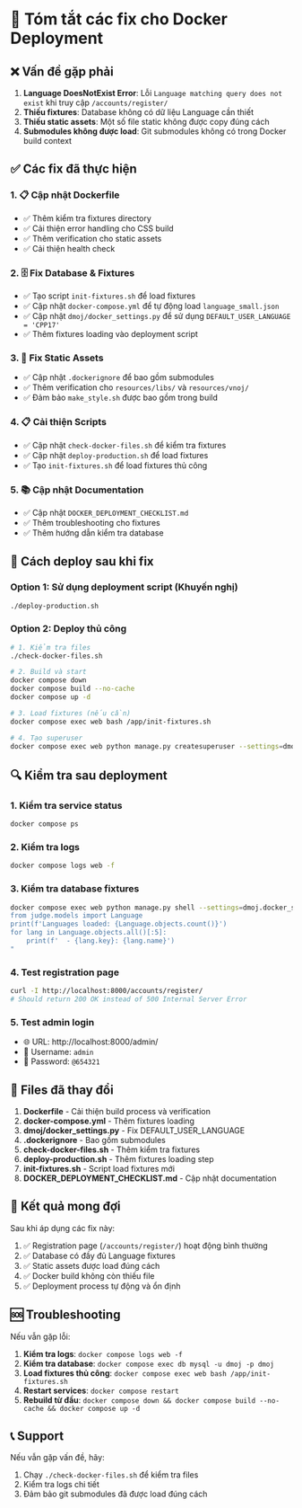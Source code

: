# 🔧 Tóm tắt các fix cho Docker Deployment

## ❌ Vấn đề gặp phải

1. **Language DoesNotExist Error**: Lỗi `Language matching query does not exist` khi truy cập `/accounts/register/`
2. **Thiếu fixtures**: Database không có dữ liệu Language cần thiết
3. **Thiếu static assets**: Một số file static không được copy đúng cách
4. **Submodules không được load**: Git submodules không có trong Docker build context

## ✅ Các fix đã thực hiện

### 1. 📋 Cập nhật Dockerfile
- ✅ Thêm kiểm tra fixtures directory
- ✅ Cải thiện error handling cho CSS build
- ✅ Thêm verification cho static assets
- ✅ Cải thiện health check

### 2. 🗄️ Fix Database & Fixtures
- ✅ Tạo script `init-fixtures.sh` để load fixtures
- ✅ Cập nhật `docker-compose.yml` để tự động load `language_small.json`
- ✅ Cập nhật `dmoj/docker_settings.py` để sử dụng `DEFAULT_USER_LANGUAGE = 'CPP17'`
- ✅ Thêm fixtures loading vào deployment script

### 3. 🎨 Fix Static Assets
- ✅ Cập nhật `.dockerignore` để bao gồm submodules
- ✅ Thêm verification cho `resources/libs/` và `resources/vnoj/`
- ✅ Đảm bảo `make_style.sh` được bao gồm trong build

### 4. 📋 Cải thiện Scripts
- ✅ Cập nhật `check-docker-files.sh` để kiểm tra fixtures
- ✅ Cập nhật `deploy-production.sh` để load fixtures
- ✅ Tạo `init-fixtures.sh` để load fixtures thủ công

### 5. 📚 Cập nhật Documentation
- ✅ Cập nhật `DOCKER_DEPLOYMENT_CHECKLIST.md`
- ✅ Thêm troubleshooting cho fixtures
- ✅ Thêm hướng dẫn kiểm tra database

## 🚀 Cách deploy sau khi fix

### Option 1: Sử dụng deployment script (Khuyến nghị)
```bash
./deploy-production.sh
```

### Option 2: Deploy thủ công
```bash
# 1. Kiểm tra files
./check-docker-files.sh

# 2. Build và start
docker compose down
docker compose build --no-cache
docker compose up -d

# 3. Load fixtures (nếu cần)
docker compose exec web bash /app/init-fixtures.sh

# 4. Tạo superuser
docker compose exec web python manage.py createsuperuser --settings=dmoj.docker_settings
```

## 🔍 Kiểm tra sau deployment

### 1. Kiểm tra service status
```bash
docker compose ps
```

### 2. Kiểm tra logs
```bash
docker compose logs web -f
```

### 3. Kiểm tra database fixtures
```bash
docker compose exec web python manage.py shell --settings=dmoj.docker_settings -c "
from judge.models import Language
print(f'Languages loaded: {Language.objects.count()}')
for lang in Language.objects.all()[:5]:
    print(f'  - {lang.key}: {lang.name}')
"
```

### 4. Test registration page
```bash
curl -I http://localhost:8000/accounts/register/
# Should return 200 OK instead of 500 Internal Server Error
```

### 5. Test admin login
- 🌐 URL: http://localhost:8000/admin/
- 👤 Username: `admin`
- 🔑 Password: `@654321`

## 📁 Files đã thay đổi

1. **Dockerfile** - Cải thiện build process và verification
2. **docker-compose.yml** - Thêm fixtures loading
3. **dmoj/docker_settings.py** - Fix DEFAULT_USER_LANGUAGE
4. **.dockerignore** - Bao gồm submodules
5. **check-docker-files.sh** - Thêm kiểm tra fixtures
6. **deploy-production.sh** - Thêm fixtures loading step
7. **init-fixtures.sh** - Script load fixtures mới
8. **DOCKER_DEPLOYMENT_CHECKLIST.md** - Cập nhật documentation

## 🎯 Kết quả mong đợi

Sau khi áp dụng các fix này:

1. ✅ Registration page (`/accounts/register/`) hoạt động bình thường
2. ✅ Database có đầy đủ Language fixtures
3. ✅ Static assets được load đúng cách
4. ✅ Docker build không còn thiếu file
5. ✅ Deployment process tự động và ổn định

## 🆘 Troubleshooting

Nếu vẫn gặp lỗi:

1. **Kiểm tra logs**: `docker compose logs web -f`
2. **Kiểm tra database**: `docker compose exec db mysql -u dmoj -p dmoj`
3. **Load fixtures thủ công**: `docker compose exec web bash /app/init-fixtures.sh`
4. **Restart services**: `docker compose restart`
5. **Rebuild từ đầu**: `docker compose down && docker compose build --no-cache && docker compose up -d`

## 📞 Support

Nếu vẫn gặp vấn đề, hãy:
1. Chạy `./check-docker-files.sh` để kiểm tra files
2. Kiểm tra logs chi tiết
3. Đảm bảo git submodules đã được load đúng cách 